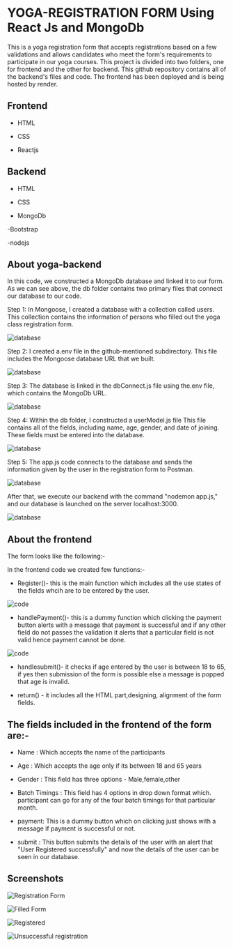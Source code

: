 
# YOGA-REGISTRATION FORM Using React Js and MongoDb

This is a yoga registration form that accepts registrations based on a few validations and allows candidates who meet the form's requirements to participate in our yoga courses.
This project is divided into two folders, one for frontend and the other for backend.
This github repository contains all of the backend's files and code. The frontend has been deployed and is being hosted by render.


## Frontend 
- HTML

- CSS

- Reactjs

## Backend
- HTML

- CSS

- MongoDb

-Bootstrap

-nodejs

## About yoga-backend

In this code, we constructed a MongoDb database and linked it to our form.
As we can see above, the db folder contains two primary files that connect our database to our code.

Step 1: In Mongoose, I created a database with a collection called users. This collection contains the information of persons who filled out the yoga class registration form.

![database](https://github.com/aanchal2320/yoga-backend/blob/main/images/3.png?raw=true)

Step 2: I created a.env file in the github-mentioned subdirectory. This file includes the Mongoose database URL that we built.

![database](https://github.com/aanchal2320/yoga-backend/blob/main/images/7.png?raw=true)

Step 3: The database is linked in the dbConnect.js file using the.env file, which contains the MongoDb URL.

![database](https://github.com/aanchal2320/yoga-backend/blob/main/images/5.png?raw=true)

Step 4: Within the db folder, I constructed a userModel.js file This file contains all of the fields, including name, age, gender, and date of joining. These fields must be entered into the database.

![database](https://github.com/aanchal2320/yoga-backend/blob/main/images/6.png?raw=true)

Step 5: The app.js code connects to the database and sends the information given by the user in the registration form to Postman.

![database](https://github.com/aanchal2320/yoga-backend/blob/main/images/10.png?raw=true)

After that, we execute our backend with the command "nodemon app.js," and our database is launched on the server localhost:3000.

![database](https://github.com/aanchal2320/yoga-backend/blob/main/images/11.png?raw=true)


## About the frontend

The form looks like the following:-


In the frontend code we created few functions:-

- Register()- this is the main function which includes all the use states of the fields whcih are to be entered by the user.

![code](https://github.com/aanchal2320/yoga-backend/blob/main/images/8.png?raw=true)

- handlePayment()- this is a dummy function which clicking the payment button alerts with a message that payment is successful and if any other field do not passes the validation it alerts that a particular field is not valid hence payment cannot be done.

![code](https://github.com/aanchal2320/yoga-backend/blob/main/images/12.png?raw=true)

- handlesubmit()- it checks if age entered by the user is between 18 to 65, if yes then submission of the form is possible else a message is popped that age is invalid.

- return() - it includes all the HTML part,designing, alignment of the form fields.



## The fields included in the frontend of the form are:-

- Name : Which accepts the name of the participants

- Age : Which accepts the age only if its between 18 and 65 years

- Gender : This field has three options - Male,female,other

- Batch Timings : This field has 4 options in drop down format which. participant can go for any of the four batch timings for that particular month.

- payment: This is a dummy button which on clicking just shows with a message if payment is successful or not.

- submit : This button submits the details of the user with an alert that "User Registered successfully" and now the details of the user can be seen in our database.














## Screenshots

![Registration Form](https://github.com/aanchal2320/yoga-backend/blob/main/images/4.png?raw=true)


![Filled Form](https://github.com/aanchal2320/yoga-backend/blob/main/images/2.png?raw=true)


![Registered](https://github.com/aanchal2320/yoga-backend/blob/main/images/1.png?raw=true)


![Unsuccessful registration](https://github.com/aanchal2320/yoga-backend/blob/main/images/9.png?raw=true)
